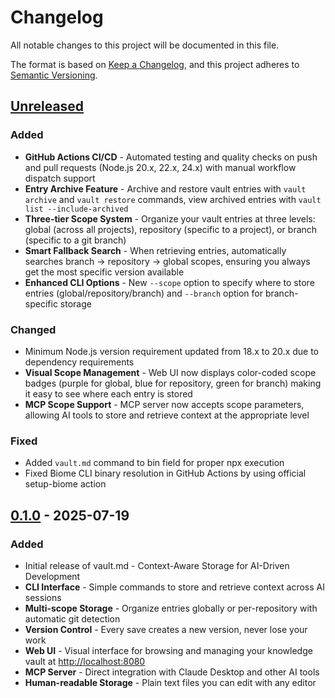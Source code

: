 # Changelog

All notable changes to this project will be documented in this file.

The format is based on [Keep a Changelog](https://keepachangelog.com/en/1.1.0/),
and this project adheres to [Semantic Versioning](https://semver.org/spec/v2.0.0.html).

## [Unreleased]

### Added

- **GitHub Actions CI/CD** - Automated testing and quality checks on push and pull requests (Node.js 20.x, 22.x, 24.x) with manual workflow dispatch support
- **Entry Archive Feature** - Archive and restore vault entries with `vault archive` and `vault restore` commands, view archived entries with `vault list --include-archived`
- **Three-tier Scope System** - Organize your vault entries at three levels: global (across all projects), repository (specific to a project), or branch (specific to a git branch)
- **Smart Fallback Search** - When retrieving entries, automatically searches branch → repository → global scopes, ensuring you always get the most specific version available
- **Enhanced CLI Options** - New `--scope` option to specify where to store entries (global/repository/branch) and `--branch` option for branch-specific storage

### Changed

- Minimum Node.js version requirement updated from 18.x to 20.x due to dependency requirements
- **Visual Scope Management** - Web UI now displays color-coded scope badges (purple for global, blue for repository, green for branch) making it easy to see where each entry is stored
- **MCP Scope Support** - MCP server now accepts scope parameters, allowing AI tools to store and retrieve context at the appropriate level

### Fixed

- Added `vault.md` command to bin field for proper npx execution
- Fixed Biome CLI binary resolution in GitHub Actions by using official setup-biome action

## [0.1.0] - 2025-07-19

### Added

- Initial release of vault.md - Context-Aware Storage for AI-Driven Development
- **CLI Interface** - Simple commands to store and retrieve context across AI sessions
- **Multi-scope Storage** - Organize entries globally or per-repository with automatic git detection
- **Version Control** - Every save creates a new version, never lose your work
- **Web UI** - Visual interface for browsing and managing your knowledge vault at <http://localhost:8080>
- **MCP Server** - Direct integration with Claude Desktop and other AI tools
- **Human-readable Storage** - Plain text files you can edit with any editor

[unreleased]: https://github.com/username/vault.md/compare/v0.1.0...HEAD
[0.1.0]: https://github.com/username/vault.md/releases/tag/v0.1.0
